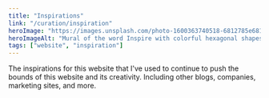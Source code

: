 ```yaml
---
title: "Inspirations"
link: "/curation/inspiration"
heroImage: "https://images.unsplash.com/photo-1600363740518-6812785e6814?q=80&w=2370&auto=format&fit=crop&ixlib=rb-4.0.3&ixid=M3wxMjA3fDB8MHxwaG90by1wYWdlfHx8fGVufDB8fHx8fA%3D%3D"
heroImageAlt: "Mural of the word Inspire with colorful hexagonal shapes, photographed by Gary Meulemans"
tags: ["website", "inspiration"]
---
```

  
The inspirations for this website that I've used to continue to push the bounds
of this website and its creativity. Including other blogs, companies, marketing
sites, and more.
